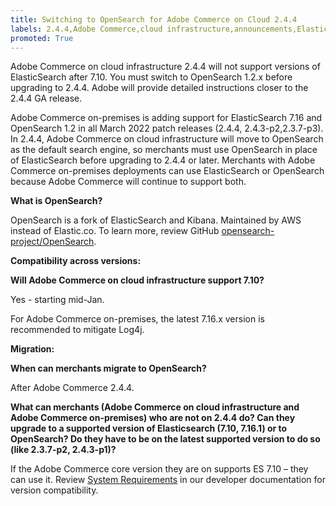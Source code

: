 ```yaml
---
title: Switching to OpenSearch for Adobe Commerce on Cloud 2.4.4
labels: 2.4.4,Adobe Commerce,cloud infrastructure,announcements,Elasticsearch 7.10,End of Life,Opensearch 1.2.x,on-premises
promoted: True
---
```


Adobe Commerce on cloud infrastructure 2.4.4 will not support versions of ElasticSearch after 7.10. You must switch to OpenSearch 1.2.x before upgrading to 2.4.4. Adobe will provide detailed instructions closer to the 2.4.4 GA release.

Adobe Commerce on-premises is adding support for ElasticSearch 7.16 and OpenSearch 1.2 in all March 2022 patch releases (2.4.4, 2.4.3-p2,2.3.7-p3). In 2.4.4, Adobe Commerce on cloud infrastructure will move to OpenSearch as the default search engine, so merchants must use OpenSearch in place of ElasticSearch before upgrading to 2.4.4 or later. Merchants with Adobe Commerce on-premises deployments can use ElasticSearch or OpenSearch because Adobe Commerce will continue to support both.

 **What is OpenSearch?**  

OpenSearch is a fork of ElasticSearch and Kibana. Maintained by AWS instead of Elastic.co. To learn more, review GitHub [opensearch-project/OpenSearch](https://github.com/opensearch-project/OpenSearch).

**Compatibility across versions:**

**Will Adobe Commerce on cloud infrastructure support 7.10?**

Yes - starting mid-Jan.

For Adobe Commerce on-premises, the latest 7.16.x version is recommended to mitigate Log4j.

**Migration:**

**When can merchants migrate to OpenSearch?**

After Adobe Commerce 2.4.4.

**What can merchants (Adobe Commerce on cloud infrastructure and Adobe Commerce on-premises) who are not on 2.4.4 do? Can they upgrade to a supported version of Elasticsearch (7.10, 7.16.1) or to OpenSearch? Do they have to be on the latest supported version to do so (like 2.3.7-p2, 2.4.3-p1)?**

 If the Adobe Commerce core version they are on supports ES 7.10 – they can use it. Review [System Requirements](https://devdocs.magento.com/guides/v2.4/install-gde/system-requirements.html) in our developer documentation for version compatibility.

